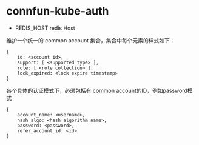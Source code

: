 # connfun-kube-auth

* REDIS\_HOST redis Host


维护一个统一的 common account 集合，集合中每个元素的样式如下：
```
{
    id: <account id>,
    support: [ <supported type> ],
    role: [ <role collection> ],
    lock_expired: <lock expire timestamp>
}
```

各个具体的认证模式下，必须包括有 common account的ID，例如password模式
```
{
    account_name: <username>,
    hash_algo: <hash algorithm name>,
    password: <password>,
    refer_account_id: <id>
}
```
